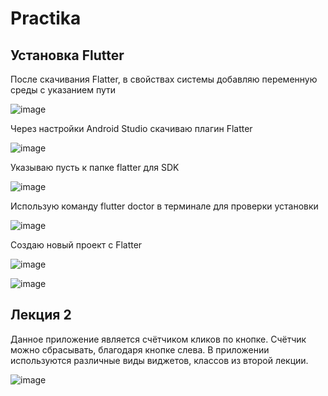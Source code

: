 # Practika
## Установка Flutter

После скачивания Flatter, в свойствах системы добавляю переменную среды с указанием пути

![image](https://github.com/user-attachments/assets/c29a224f-af49-4ca0-a8e2-4d387e71094f)

Через настройки Android Studio скачиваю плагин Flatter

![image](https://github.com/user-attachments/assets/219de3ab-4dd2-46dd-a201-435639f89bcb)

Указываю пусть к папке flatter для SDK

![image](https://github.com/user-attachments/assets/42aa3f0b-32c1-481c-aea6-c37e0d6f6c0e)

Использую команду flutter doctor в терминале для проверки установки

![image](https://github.com/user-attachments/assets/984ed95f-09c7-4131-9952-5e224b84a3b5)

Создаю новый проект с Flatter

![image](https://github.com/user-attachments/assets/2f4685ce-2d45-4e5a-b902-627e68a8fb8d)

![image](https://github.com/user-attachments/assets/ee98daa1-a94e-47e2-a54c-b6a9948bd6e2)

## Лекция 2
Данное приложение является счётчиком кликов по кнопке. Счётчик можно сбрасывать, благодаря кнопке слева.
В приложении используются различные виды виджетов, классов из второй лекции.

![image](https://github.com/user-attachments/assets/cdee6aaf-a4c6-4d47-bd87-63e0f072ba71)

